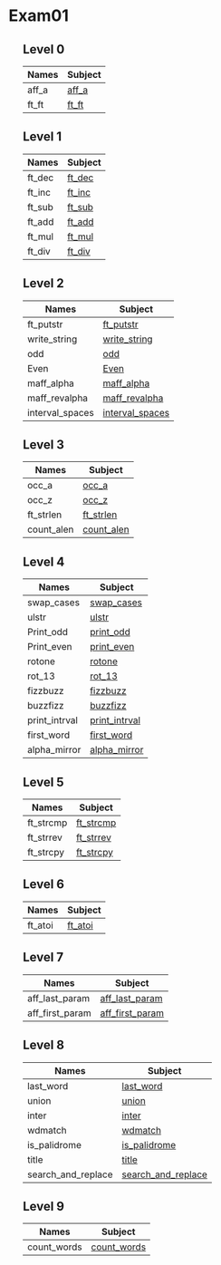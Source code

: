 # Exam01

<div style="margin-left: auto;
            margin-right: auto;
            width: 90%">

## Level 0
| Names | Subject |
| --- | --- |
| aff_a    | [aff_a](./Subjects/Level0/aff_a/aff_a)    |
| ft_ft    | [ft_ft](./Subjects/Level0/ft_ft/ft_ft)    |

## Level 1
| Names | Subject |
| --- | --- |
| ft_dec    | [ft_dec](./Subjects/Level1/ft_dec/ft_dec)    |
| ft_inc    | [ft_inc](./Subjects/Level1/ft_inc/ft_inc)     |
| ft_sub    | [ft_sub](./Subjects/Level1/ft_sub/ft_sub)     |
| ft_add    | [ft_add](./Subjects/Level1/ft_add/ft_add)     |
| ft_mul    | [ft_mul](./Subjects/Level1/ft_mul/ft_mul)     |
| ft_div    | [ft_div](./Subjects/Level1/ft_div/ft_div)     |

## Level 2
| Names | Subject |
| --- | --- |
| ft_putstr | [ft_putstr](./Subjects/Level2/ft_putstr/ft_putstr)     |
| write_string | [write_string](./Subjects/Level2/write_string/write_string)     |
| odd       | [odd](./Subjects/Level2/odd/odd)     |
| Even      | [Even](./Subjects/Level2/even/even)     |
| maff_alpha| [maff_alpha](./Subjects/Level2/maff_alpha/maff_alpha)     |
| maff_revalpha| [maff_revalpha](./Subjects/Level2/maff_revalpha/maff_revalpha)     |
| interval_spaces| [interval_spaces](./Subjects/Level2/interval_spaces/interval_spaces)   |

## Level 3
| Names | Subject |
| --- | --- |
| occ_a     | [occ_a](./Subjects/Level3/occ_a/occ_a)     |
| occ_z     | [occ_z](./Subjects/Level3/occ_z/occ_z)     |
| ft_strlen | [ft_strlen](./Subjects/Level3/ft_strlen/ft_strlen) |
| count_alen     | [count_alen](./Subjects/Level3/count_alen/count_alen)     |

## Level 4
| Names | Subject |
| --- | --- |
| swap_cases| [swap_cases](./Subjects/Level4/swap_cases/swap_cases)     |
| ulstr     | [ulstr](./Subjects/Level4/ulstr/ulstr)     |
| Print_odd | [print_odd](./Subjects/Level4/print_odd/print_odd) |
| Print_even| [print_even](./Subjects/Level4/print_even/print_even)     |
| rotone    | [rotone](./Subjects/Level4/rotone/rotone)     |
| rot_13    | [rot_13](./Subjects/Level4/rot_13/rot_13)     |
| fizzbuzz  | [fizzbuzz](./Subjects/Level4/fizzbuzz/fizzbuzz)     |
| buzzfizz  | [buzzfizz](./Subjects/Level4/buzzfizz/buzzfizz)     |
| print_intrval| [print_intrval](./Subjects/Level4/print_intrval/print_intrval)     |
| first_word  | [first_word](./Subjects/Level4/first_word/first_word)     |
| alpha_mirror  | [alpha_mirror](./Subjects/Level4/alpha_mirror/alpha_mirror)     |

## Level 5
| Names | Subject |
| --- | --- |
| ft_strcmp | [ft_strcmp](./Subjects/Level5/ft_strcmp/ft_strcmp)     |
| ft_strrev | [ft_strrev](./Subjects/Level5/ft_strrev/ft_strrev)     |
| ft_strcpy | [ft_strcpy](./Subjects/Level5/ft_strcpy/ft_strcpy)     |

## Level 6
| Names | Subject |
| --- | --- |
| ft_atoi   | [ft_atoi](./Subjects/Level6/ft_atoi/ft_atoi)   |

## Level 7
| Names | Subject |
| --- | --- |
| aff_last_param   | [aff_last_param](./Subjects/Level7/aff_last_param/aff_last_param)   |
| aff_first_param   | [aff_first_param](./Subjects/Level7/aff_first_param/aff_first_param)   |

## Level 8
| Names | Subject |
| --- | --- |
| last_word   | [last_word](./Subjects/Level8/last_word/last_word)   |
| union   | [union](./Subjects/Level8/union/union)   |
| inter   | [inter](./Subjects/Level8/inter/inter)   |
| wdmatch   | [wdmatch](./Subjects/Level8/wdmatch/wdmatch)   |
| is_palidrome   | [is_palidrome](./Subjects/Level8/is_palidrome/is_palidrome)   |
| title   | [title](./Subjects/Level8/title/title)   |
| search_and_replace   | [search_and_replace](./Subjects/Level8/search_and_replace/search_and_replace)   |

## Level 9
| Names | Subject |
| --- | --- |
| count_words   | [count_words](./Subjects/Level9/count_words/count_words)   |

</div>
